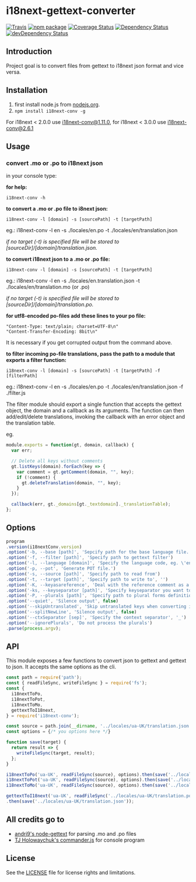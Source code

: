 # i18next-gettext-converter

[![Travis][build-badge]][build]
[![npm package][npm-badge]][npm]
[![Coverage Status][coveralls-badge]][coveralls]
[![Dependency Status][dependency-status-badge]][dependency-status]
[![devDependency Status][dev-dependency-status-badge]][dev-dependency-status]

## Introduction

Project goal is to convert files from gettext to i18next json format and vice versa.

## Installation

1. first install node.js from [nodejs.org](http://nodejs.org/).
2. `npm install i18next-conv -g`

For i18next < 2.0.0 use i18next-conv@1.11.0, for i18next < 3.0.0 use i18next-conv@2.6.1

## Usage

### convert .mo or .po to i18next json

in your console type:


__for help:__

````
i18next-conv -h
````

__to convert a .mo or .po file to i8next json:__

````
i18next-conv -l [domain] -s [sourcePath] -t [targetPath]
````

eg.: i18next-conv -l en -s ./locales/en.po -t ./locales/en/translation.json


_if no target (-t) is specified file will be stored to [sourceDir]/[domain]/translation.json._

__to convert i18next json to a .mo or .po file:__

````
i18next-conv -l [domain] -s [sourcePath] -t [targetPath]
````

eg.: i18next-conv -l en -s ./locales/en.translation.json -t ./locales/en/translation.mo (or .po)

_if no target (-t) is specified file will be stored to [sourceDir]/[domain]/translation.po._


__for utf8-encoded po-files add these lines to your po file:__

````
"Content-Type: text/plain; charset=UTF-8\n"
"Content-Transfer-Encoding: 8bit\n"
````

It is necessary if you get corrupted output from the command above.

__to filter incoming po-file translations, pass the path to a module that exports a filter function:__

````
i18next-conv -l [domain] -s [sourcePath] -t [targetPath] -f [filterPath]
````

eg.: i18next-conv -l en -s ./locales/en.po -t ./locales/en/translation.json -f ./filter.js

The filter module should export a single function that accepts the gettext object, the domain and a callback
as its arguments. The function can then add/edit/delete translations, invoking the callback with an error object
and the translation table.

eg.

```javascript
module.exports = function(gt, domain, callback) {
  var err;

  // Delete all keys without comments
  gt.listKeys(domain).forEach(key => {
    var comment = gt.getComment(domain, "", key);
    if (!comment) {
      gt.deleteTranslation(domain, "", key);
    }
  });

  callback(err, gt._domains[gt._textdomain]._translationTable);
};
```

## Options

```js
program
.version(i18nextConv.version)
.option('-b, --base [path]', 'Sepcify path for the base language file. only take effect with -K option', '')
.option('-f, --filter [path]', 'Specify path to gettext filter')
.option('-l, --language [domain]', 'Specify the language code, eg. \'en\'')
.option('-p, --pot', 'Generate POT file.')
.option('-s, --source [path]', 'Specify path to read from')
.option('-t, --target [path]', 'Specify path to write to', '')
.option('-K, --keyasareference', 'Deal with the reference comment as a key', false)
.option('-ks, --keyseparator [path]', 'Specify keyseparator you want to use, defaults to ##', '##')
.option('-P, --plurals [path]', 'Specify path to plural forms definitions')
.option('--quiet', 'Silence output', false)
.option('--skipUntranslated', 'Skip untranslated keys when converting into json', false)
.option('--splitNewLine', 'Silence output', false)
.option('--ctxSeparator [sep]', 'Specify the context separator', '_')
.option('--ignorePlurals', 'Do not process the plurals')
.parse(process.argv);
```

## API

This module exposes a few functions to convert json to gettext and gettext to json. It accepts the same options as the cli.

```js
const path = require('path');
const { readFileSync, writeFileSync } = require('fs');
const {
  i18nextToPo,
  i18nextToPot,
  i18nextToMo,
  gettextToI18next,
} = require('i18next-conv');

const source = path.join(__dirname, '../locales/ua-UK/translation.json');
const options = {/* you options here */}

function save(target) {
  return result => {
    writeFileSync(target, result);
  };
}

i18nextToPo('ua-UK', readFileSync(source), options).then(save('../locales/ua-UK/translation.po'));
i18nextToPot('ua-UK', readFileSync(source), options).then(save('../locales/ua-UK/translation.pot'));
i18nextToMo('ua-UK', readFileSync(source), options).then(save('../locales/ua-UK/translation.mo'));

gettextToI18next('ua-UK', readFileSync('../locales/ua-UK/translation.po'), options)
.then(save('../locales/ua-UK/translation.json'));

```


## All credits go to

- [andri9's node-gettext](https://github.com/andris9/node-gettext) for parsing .mo and .po files
- [TJ Holowaychuk's commander.js](https://github.com/visionmedia/commander.js/) for console program

## License

See the [LICENSE](LICENSE.md) file for license rights and limitations.

[build-badge]: https://img.shields.io/travis/i18next/i18next-gettext-converter/master.svg?style=flat-square
[build]: https://travis-ci.org/i18next/i18next-gettext-converter

[npm-badge]: https://img.shields.io/npm/v/i18next-conv.svg?style=flat-square
[npm]: https://www.npmjs.org/package/i18next-conv

[coveralls-badge]: https://img.shields.io/coveralls/i18next/i18next-gettext-converter/master.svg?style=flat-square
[coveralls]: https://coveralls.io/r/i18next/i18next-gettext-converter

[dependency-status-badge]: https://david-dm.org/i18next/i18next-gettext-converter.svg?style=flat-square
[dependency-status]: https://david-dm.org/i18next/i18next-gettext-converter

[dev-dependency-status-badge]: https://david-dm.org/i18next/i18next-gettext-converter/dev-status.svg?style=flat-square
[dev-dependency-status]: https://david-dm.org/i18next/i18next-gettext-converter#info=devDependencies
